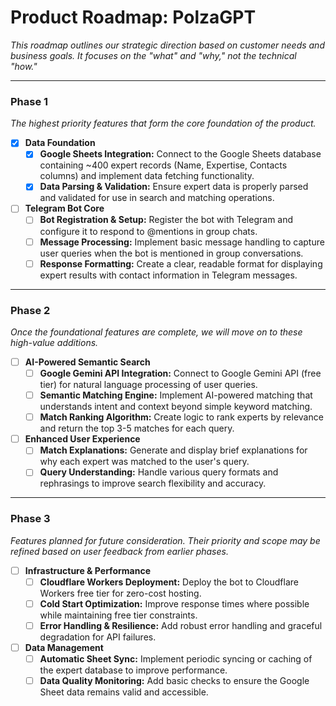 # Product Roadmap: PolzaGPT

_This roadmap outlines our strategic direction based on customer needs and business goals. It focuses on the "what" and "why," not the technical "how."_

---

### Phase 1

_The highest priority features that form the core foundation of the product._

- [x] **Data Foundation**
  - [x] **Google Sheets Integration:** Connect to the Google Sheets database containing ~400 expert records (Name, Expertise, Contacts columns) and implement data fetching functionality.
  - [x] **Data Parsing & Validation:** Ensure expert data is properly parsed and validated for use in search and matching operations.

- [ ] **Telegram Bot Core**
  - [ ] **Bot Registration & Setup:** Register the bot with Telegram and configure it to respond to @mentions in group chats.
  - [ ] **Message Processing:** Implement basic message handling to capture user queries when the bot is mentioned in group conversations.
  - [ ] **Response Formatting:** Create a clear, readable format for displaying expert results with contact information in Telegram messages.

---

### Phase 2

_Once the foundational features are complete, we will move on to these high-value additions._

- [ ] **AI-Powered Semantic Search**
  - [ ] **Google Gemini API Integration:** Connect to Google Gemini API (free tier) for natural language processing of user queries.
  - [ ] **Semantic Matching Engine:** Implement AI-powered matching that understands intent and context beyond simple keyword matching.
  - [ ] **Match Ranking Algorithm:** Create logic to rank experts by relevance and return the top 3-5 matches for each query.

- [ ] **Enhanced User Experience**
  - [ ] **Match Explanations:** Generate and display brief explanations for why each expert was matched to the user's query.
  - [ ] **Query Understanding:** Handle various query formats and rephrasings to improve search flexibility and accuracy.

---

### Phase 3

_Features planned for future consideration. Their priority and scope may be refined based on user feedback from earlier phases._

- [ ] **Infrastructure & Performance**
  - [ ] **Cloudflare Workers Deployment:** Deploy the bot to Cloudflare Workers free tier for zero-cost hosting.
  - [ ] **Cold Start Optimization:** Improve response times where possible while maintaining free tier constraints.
  - [ ] **Error Handling & Resilience:** Add robust error handling and graceful degradation for API failures.

- [ ] **Data Management**
  - [ ] **Automatic Sheet Sync:** Implement periodic syncing or caching of the expert database to improve performance.
  - [ ] **Data Quality Monitoring:** Add basic checks to ensure the Google Sheet data remains valid and accessible.
